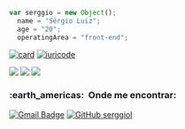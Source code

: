 ```js
var serggio = new Object();
  name = "Sérgio Luiz";
  age = "20";
  operatingArea = "front-end";
```

[![card](https://github-readme-stats.vercel.app/api?username=serggiol&theme=dark&show_icons=true)](https://github.com/anuraghazra/github-readme-stats)
[![iuricode](https://github-readme-stats.vercel.app/api/top-langs/?username=serggiol&hide=html&layout=compact&theme=dark)](https://github.com/serggiol/github-readme-stats)

<div>
  <img src="https://img.shields.io/badge/HTML5-E34F26?style=for-the-badge&logo=html5&logoColor=white"/>
  <img src="https://img.shields.io/badge/CSS3-1572B6?style=for-the-badge&logo=css3&logoColor=white"/>
  <img src="https://img.shields.io/badge/JavaScript-F7DF1E?style=for-the-badge&logo=javascript&logoColor=black"/>
</div>

<h3> :earth_americas: &nbsp;Onde me encontrar: </h3> 

[![Gmail Badge](https://img.shields.io/badge/-contatoserggiol@gmail.com-006bed?style=flat-square&logo=Gmail&logoColor=white&link=mailto:contatoserggiol@gmail.com)](mailto:contatoserggiol@gmail.com)
[![GitHub serggiol]( https://img.shields.io/github/followers/serggiol?label=follow&style=social)](https://github.com/serggiol)
